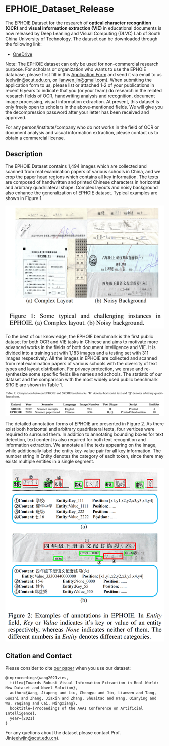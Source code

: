 # EPHOIE_Dataset_Release

The EPHOIE Dataset for the research of **optical character recognition (OCR)** and **visual information extraction (VIE)** in educational documents is now released by Deep Leaning and Visual Computing (DLVC) Lab of South China University of Technology. The dataset can be downloaded through the following link:

- [OneDrive](https://1drv.ms/u/s!Ahd-h7H5akVZcM97rDSpAGTIgz4?e=dgLl5C) 

Note: The EPHOIE dataset can only be used for non-commercial research purpose. For scholars or organization who wants to use the EPHOIE database, please first fill in this [Application Form](https://github.com/HCIILAB/EPHOIE/blob/main/Application_Form_for_Using_EPHOIE_2021.doc) and send it via email to us (eelwjin@scut.edu.cn, or lianwen.jin@gmail.com). When submiting the application form to us, please list or attached 1-2 of your publications in recent 6 years to indicate that you (or your team) do research in the related research fields of OCR, handwriting analysis and recognition, document image processing, visual information extraction. At present, this dataset is only freely open to scholars in the above-mentioned fields. We will give you the decompression password after your letter has been received and approved. 

For any person/institute/company who do not works in the field of OCR or document analysis and visual information extraction, please contact us to obtain a commercial license. 

## Description

The EPHOIE Dataset contains 1,494 images which are collected and scanned from real examination papers of various schools in China, and we crop the paper head regions which contains all key information. The texts are composed of handwritten and printed Chinese characters in horizontal and arbitrary quadrilateral shape. Complex layouts and noisy background also enhance the generalization of EPHOIE dataset. Typical examples are shown in Figure 1.

![image](https://github.com/HCIILAB/EPHOIE/blob/main/example.png)

To the best of our knowledge, the EPHOIE benchmark is the first public dataset for both OCR and VIE tasks in Chinese and aims to motivate more advanced works in the fields of both document intelligence and VIE. It is divided into a training set with 1,183 images and a testing set with 311 images respectively. All the images in EPHOIE are collected and scanned from real examination papers of various schools with the diversity of text types and layout distribution. For privacy protection, we erase and re-synthesize some specific fields like names and schools. The statistic of our dataset and the comparison with the most widely used public benchmark SROIE are shown in Table 1.

![image](https://github.com/HCIILAB/EPHOIE/blob/main/compare.png)

The detailed annotation forms of EPHOIE are presented in Figure 2. As there exist both horizontal and arbitrary quadrilateral texts, four vertices were required to surround them. In addition to annotating bounding boxes for text detection, text content is also required for both text recognition and information extraction. We annotate all the texts appearing on the image, while additionally label the entity key-value pair for all key information. The number string in Entity denotes the category of each token, since there may exists multiple entities in a single segment.

![image](https://github.com/HCIILAB/EPHOIE/blob/main/anno.png)

## Citation and Contact
Please consider to cite [our paper](https://github.com/HCIILAB/EPHOIE/blob/main/AAAI2021_Towards%20Robust%20Visual%20Information%20Extraction%20in%20Real%20World%20New%20Dataset%20and%20Novel%20Solution.pdf) when you use our dataset:
```
@inproceedings{wang2021vies,
  title={Towards Robust Visual Information Extraction in Real World: New Dataset and Novel Solution},
  author={Wang, Jiapeng and Liu, Chongyu and Jin, Lianwen and Tang, Guozhi and Zhang, Jiaxin and Zhang, Shuaitao and Wang, Qianying and Wu, Yaqiang and Cai, Mingxiang},
  booktitle={Proceedings of the AAAI Conference on Artificial Intelligence},
  year={2021}
}
```
For any quetions about the dataset please contact Prof. Jin([eelwjin@scut.edu.cn](mailto:eelwjin@scut.edu.cn)).


